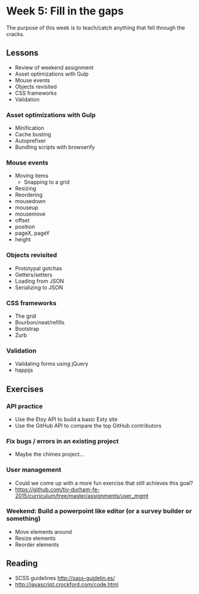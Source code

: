 # Week 5: Fill in the gaps

The purpose of this week is to teach/catch anything that fell through the cracks.

## Lessons

- Review of weekend assignment
- Asset optimizations with Gulp
- Mouse events
- Objects revisited
- CSS frameworks
- Validation

### Asset optimizations with Gulp

- Minification
- Cache busting
- Autoprefixer
- Bundling scripts with browserify

### Mouse events

- Moving items
  - Snapping to a grid
- Resizing
- Reordering
- mousedown
- mouseup
- mousemove
- offset
- position
- pageX, pageY
- height

### Objects revisited

- Prototypal gotchas
- Getters/setters
- Loading from JSON
- Serializing to JSON


### CSS frameworks

- The grid
- Bourbon/neat/refills
- Bootstrap
- Zurb

### Validation

- Validating forms using jQuery
- happijs

## Exercises

### API practice

- Use the Etsy API to build a basic Esty site
- Use the GitHub API to compare the top GitHub contributors

### Fix bugs / errors in an existing project

- Maybe the chimes project...

### User management
- Could we come up with a more fun exercise that still achieves this goal?
- https://github.com/tiy-durham-fe-2015/curriculum/tree/master/assignments/user_mgmt

### Weekend: Build a powerpoint like editor (or a survey builder or something)
  - Move elements around
  - Resize elements
  - Reorder elements

## Reading

- SCSS guidelines http://sass-guidelin.es/
- http://javascript.crockford.com/code.html
